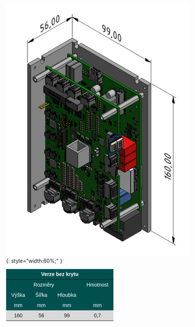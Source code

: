 <!--## Rozměry zařízení-->
![TGZ-S-48-50/100 Dimensions](../img/dim.png){: style="width:60%;" }

<style type="text/css">
.tg  {border-collapse:collapse;border-spacing:0;}
.tg td{border-style:solid;border-width:0px;font-family:Arial, sans-serif;font-size:14px;overflow:hidden;
  padding:6px 14px;word-break:normal;}
.tg th{border-style:solid;border-width:0px;font-family:Arial, sans-serif;font-size:14px;font-weight:normal;
  overflow:hidden;padding:6px 14px;word-break:normal;}
.tg .tg-3i24{background-color:#005050;color:#ffffff;text-align:center;vertical-align:top}
.tg .tg-wpd1{background-color:#005050;color:#ffffff;font-weight:bold;text-align:center;vertical-align:top}
.tg .tg-x53t{background-color:#d9d9d9;text-align:center;vertical-align:top}
</style>
<table class="tg">
<thead>
  <tr>
    <th class="tg-wpd1" colspan="7">Verze bez krytu</th>
  </tr>
</thead>
<tbody>
  <tr>
    <td class="tg-3i24" colspan="3">Rozměry</td>
    <td class="tg-3i24" rowspan="2">Hmotnost</td>
  </tr>
  <tr>
    <td class="tg-3i24">Výška</td>
    <td class="tg-3i24">Šířka</td>
    <td class="tg-3i24">Hloubka</td>
  </tr>
  <tr>
    <td class="tg-3i24">mm</td>
    <td class="tg-3i24">mm</td>
    <td class="tg-3i24">mm</td>
    <td class="tg-3i24">mm</td>
  </tr>
  <tr>
    <td class="tg-x53t">160</td>
    <td class="tg-x53t">56</td>
    <td class="tg-x53t">99</td>
    <td class="tg-x53t">0,7</td>
  </tr>
</tbody>
</table>
